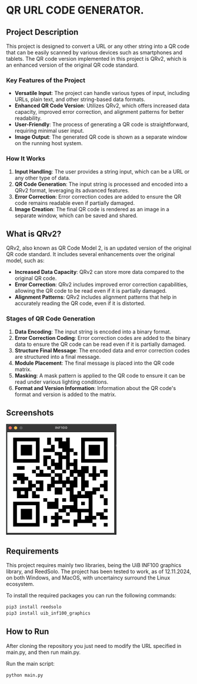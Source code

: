 # QR URL CODE GENERATOR.

## Project Description

This project is designed to convert a URL or any other string into a QR code that can be easily scanned by various devices such as smartphones and tablets. The QR code version implemented in this project is QRv2, which is an enhanced version of the original QR code standard.

### Key Features of the Project

- **Versatile Input**: The project can handle various types of input, including URLs, plain text, and other string-based data formats.
- **Enhanced QR Code Version**: Utilizes QRv2, which offers increased data capacity, improved error correction, and alignment patterns for better readability.
- **User-Friendly**: The process of generating a QR code is straightforward, requiring minimal user input.
- **Image Output**: The generated QR code is shown as a separate window on the running host system.

### How It Works

1. **Input Handling**: The user provides a string input, which can be a URL or any other type of data.
2. **QR Code Generation**: The input string is processed and encoded into a QRv2 format, leveraging its advanced features.
3. **Error Correction**: Error correction codes are added to ensure the QR code remains readable even if partially damaged.
4. **Image Creation**: The final QR code is rendered as an image in a separate window, which can be saved and shared.

## What is QRv2?

QRv2, also known as QR Code Model 2, is an updated version of the original QR code standard. It includes several enhancements over the original model, such as:

- **Increased Data Capacity**: QRv2 can store more data compared to the original QR code.
- **Error Correction**: QRv2 includes improved error correction capabilities, allowing the QR code to be read even if it is partially damaged.
- **Alignment Patterns**: QRv2 includes alignment patterns that help in accurately reading the QR code, even if it is distorted.

### Stages of QR Code Generation

1. **Data Encoding**: The input string is encoded into a binary format.
2. **Error Correction Coding**: Error correction codes are added to the binary data to ensure the QR code can be read even if it is partially damaged.
3. **Structure Final Message**: The encoded data and error correction codes are structured into a final message.
4. **Module Placement**: The final message is placed into the QR code matrix.
5. **Masking**: A mask pattern is applied to the QR code to ensure it can be read under various lighting conditions.
6. **Format and Version Information**: Information about the QR code's format and version is added to the matrix.

## Screenshots

<img src="screenshots/qr_code_example.png" alt="QR Code Example" width="300" height="300">

## Requirements

This project requires mainly two libraries, being the UiB INF100 graphics library, and ReedSolo. The project has been tested to work, as of 12.11.2024, on both Windows, and MacOS, with uncertaincy surround the Linux ecosystem.

To install the required packages you can run the following commands:

```sh
pip3 install reedsolo
pip3 install uib_inf100_graphics
```

## How to Run

After cloning the repository you just need to modify the URL specified in main.py, and then run main.py.

Run the main script:

```sh
python main.py
```
